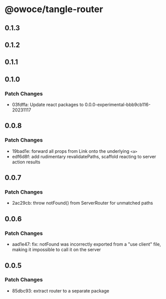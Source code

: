 # @owoce/tangle-router

## 0.1.3

## 0.1.2

## 0.1.1

## 0.1.0

### Patch Changes

- 03fdffa: Update react packages to 0.0.0-experimental-bbb9cb116-20231117

## 0.0.8

### Patch Changes

- 19bad1e: forward all props from Link onto the underlying `<a>`
- edf6d8f: add rudimentary revalidatePaths, scaffold reacting to server action results

## 0.0.7

### Patch Changes

- 2ac29cb: throw notFound() from ServerRouter for unmatched paths

## 0.0.6

### Patch Changes

- aad1e47: fix: notFound was incorrectly exported from a "use client" file, making it impossible to call it on the server

## 0.0.5

### Patch Changes

- 85dbc93: extract router to a separate package
